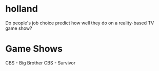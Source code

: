 # holland
Do people's job choice predict how well they do on a reality-based TV game show?

# Game Shows

CBS - Big Brother
CBS - Survivor
